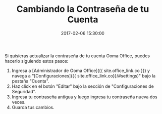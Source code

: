 ﻿---
layout: post
title:  Cambiando la Contraseña de tu Cuenta
date:   2017-02-06 15:30:00
country: [Colombia]
language: [Spanish]
locale: [co-es]
category: [wework]
tags: [activation-and-setup, account, admin-features, wework]
---

Si quisieras actualizar la contraseña de tu cuenta Ooma Office, puedes hacerlo siguiendo estos pasos:

1. Ingresa a [Administrador de Ooma Office]({{ site.office_link.co }}) y navega a "[Configuraciones]({{ site.office_link.co}}/#settings)" bajo la pestaña "Cuenta".
2. Haz click en el botón "Editar" bajo la sección de "Configuraciones de Seguridad".
3. Ingresa tu contraseña antigua y luego ingresa tu contraseña nueva dos veces.
4. Guarda tus cambios.